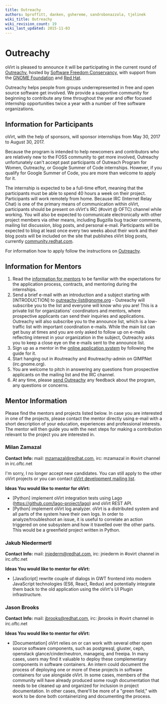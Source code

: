 ```yaml
---
title: Outreachy
authors: bproffitt, danken, gshereme, sandrobonazzola, tjelinek
wiki_title: Outreachy
wiki_revision_count: 19
wiki_last_updated: 2015-11-03
---
```


<!-- TODO: Content review
Mikey recommendation: Convert to a blog post and archive
-->

# Outreachy

oVirt is pleased to announce it will be participating in the current round of [Outreachy](//www.gnome.org/outreachy/),
hosted by [Software Freedom Conservancy](//sfconservancy.org/), with support from the [GNOME Foundation](//www.gnome.org/foundation/) and [Red Hat](//redhat.com).

Outreachy helps people from groups underrepresented in free and open source software get involved. We provide a supportive community for beginning to contribute any time throughout the year and offer focused internship opportunities twice a year with a number of free software organizations.

## Information for Participants

oVirt, with the help of sponsors, will sponsor internships from May 30, 2017 to August 30, 2017.

Because the program is intended to help newcomers and contributors who are relatively new to the FOSS community to get more involved, Outreachy unfortunately can't accept past participants of Outreach Program for Women, Outreachy, or Google Summer of Code internships. However, if you qualify for Google Summer of Code, you are more than welcome to apply for it.

The internship is expected to be a full-time effort, meaning that the participants must be able to spend 40 hours a week on their project. Participants will work remotely from home. Because IRC (Internet Relay Chat) is one of the primary means of communication within oVirt, participants should be present on oVirt's IRC (#ovirt @ OFTC) channel while working. You will also be expected to communicate electronically with other project members via other means, including Bugzilla bug tracker comments, mailing list discussion, blog posts, and personal e-mail. Participants will be expected to blog at least once every two weeks about their work and their blog posts will be included on the site that publishes oVirt blog posts, currently [community.redhat.com](//community.redhat.com).

For information how to apply follow the instructions on [Outreachy](//www.gnome.org/outreachy/).

## Information for Mentors

1.  Read the [information for mentors](//wiki.gnome.org/Outreachy/Admin/InfoForMentors) to be familiar with the expectations for the application process, contracts, and mentoring during the internships.
2.  Send a brief e-mail with an introduction and a subject starting with [INTRODUCTION] to outreachy-list@gnome.org - Outreachy will subscribe you to the list and everyone will know who you are! This is a private list for organizations' coordinators and mentors, where prospective applicants can send their inquiries and applications. Outreachy will also subscribe you to the announce list, which is a low-traffic list with important coordination e-mails. While the main list can get busy at times and you are only asked to follow up on e-mails reflecting interest in your organization in the subject, Outreachy asks you to keep a close eye on the e-mails sent to the announce list.
3.  Sign up as a mentor in the [online application system](//outreachy.gnome.org/) by following the guide for it.
4.  Start hanging out in #outreachy and #outreachy-admin on GIMPNet (irc.gnome.org).
5.  You are welcome to pitch in answering any questions from prospective applicants on the mailing list and the IRC channel.
6.  At any time, please [send Outreachy](//wiki.gnome.org/action/show/Outreachy/Admin?action=show&redirect=OutreachProgramForWomen%2FAdmin#Contact) any feedback about the program, any questions or concerns.

## Mentor Information

Please find the mentors and projects listed below. In case you are interested in one of the projects, please contact the mentor directly using e-mail with a short description of your education, experiences and professional interests. The mentor will then guide you with the next steps for making a contribution relevant to the project you are interested in.

### Milan Zamazal

**Contact Info:** mail: mzamazal@redhat.com, irc: mzamazal in #ovirt channel in irc.oftc.net

I'm sorry, I no longer accept new candidates.  You can still apply to the other oVirt projects or you can contact [oVirt development mailing list](http://lists.ovirt.org/mailman/listinfo/devel).

**Ideas You would like to mentor for oVirt:**

*  [Python] implement oVirt integration tests using Lago  (https://github.com/lago-project/lago) and oVirt REST API.
*  [Python] implement oVirt log analyzer. oVirt is a distributed system and all parts of the system have their own logs. In order to analyze/troubleshoot an issue, it is useful to correlate an action triggered on one subsystem and how it travelled over the other parts. This would be a greenfield project written in Python.

### Jakub Niedermertl

**Contact Info:** mail: jniederm@redhat.com, irc: jniederm in #ovirt channel in irc.oftc.net

**Ideas You would like to mentor for oVirt:**

*  [JavaScript] rewrite couple of dialogs in GWT frontend into modern JavaScript technologies (ES6, React, Redux) and potentially integrate them back to the old application using the oVirt's UI Plugin infrastructure.

### Jason Brooks

**Contact Info:** mail: jbrooks@redhat.com, irc: jbrooks in #ovirt channel in irc.oftc.net

**Ideas You would like to mentor for oVirt:**

*  [Documentation] oVirt relies on or can work with several other open source software components, such as postgresql, gluster, ceph, openstack glance/cinder/neutron, manageiq, and freeipa. In many cases, users may find it valuable to deploy these complementary components in software containers. An intern could document the process of deploying one or more of these projects in software containers for use alongside oVirt. In some cases, members of the community will have already produced some rough documentation that needs to be cleaned up and organized for inclusion in project documentation. In other cases, there'll be more of a "green field," with work to be done both containerizing and documenting the process.

